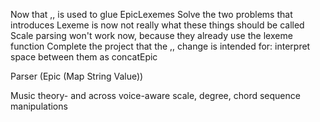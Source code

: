 Now that ,, is used to glue EpicLexemes
  Solve the two problems that introduces
    Lexeme is now not really what these things should be called
    Scale parsing won't work now, because they already use the lexeme function
  Complete the project that the ,, change is intended for:
    interpret space between them as concatEpic

Parser (Epic (Map String Value))

Music theory- and across voice-aware scale, degree, chord sequence manipulations

